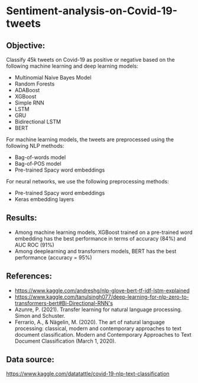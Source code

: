 # Sentiment-analysis-on-Covid-19-tweets

Objective: 
-----------------------------------------------------------------------------------------------------------------------------------------
Classify 45k tweets on Covid-19 as positive or negative based on the following machine learning and deep learning models: 

* Multinomial Naive Bayes Model
* Random Forests 
* ADABoost
* XGBoost
* Simple RNN
* LSTM 
* GRU
* Bidirectional LSTM
* BERT 

For machine learning models, the tweets are preprocessed using the following NLP methods: 

* Bag-of-words model
* Bag-of-POS model
* Pre-trained Spacy word embeddings

For neural networks, we use the following preprocessing methods: 

* Pre-trained Spacy word embeddings
* Keras embedding layers

Results:
--------------------------------------------------------------------------------------------------------------------------------------
* Among machine learning models, XGBoost trained on a pre-trained word embedding has the best performance in terms of accuracy (84%) and AUC ROC (91%)
* Among deeplearning and transformers models, BERT has the best performance (accuracy = 95%)

References: 
----------------------------------------------------------------------------------------------------------------------------------------
* https://www.kaggle.com/andreshg/nlp-glove-bert-tf-idf-lstm-explained
* https://www.kaggle.com/tanulsingh077/deep-learning-for-nlp-zero-to-transformers-bert#Bi-Directional-RNN's
* Azunre, P. (2021). Transfer learning for natural language processing. Simon and Schuster.
* Ferrario, A., & Nägelin, M. (2020). The art of natural language processing: classical, modern and contemporary approaches to text document classification. Modern and Contemporary Approaches to Text Document Classification (March 1, 2020).

Data source: 
----------------------------------------------------------------------------------------------------------------------------------------
https://www.kaggle.com/datatattle/covid-19-nlp-text-classification
